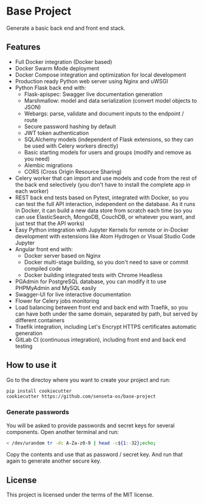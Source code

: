 # Base Project

Generate a basic back end and front end stack.

## Features

* Full Docker integration (Docker based)
* Docker Swarm Mode deployment
* Docker Compose integration and optimization for local development
* Production ready Python web server using Nginx and uWSGI
* Python Flask back end with:
  * Flask-apispec: Swagger live documentation generation
  * Marshmallow: model and data serialization (convert model objects to JSON)
  * Webargs: parse, validate and document inputs to the endpoint / route
  * Secure password hashing by default
  * JWT token authentication
  * SQLAlchemy models (independent of Flask extensions, so they can be used with Celery workers directly)
  * Basic starting models for users and groups (modify and remove as you need)
  * Alembic migrations
  * CORS (Cross Origin Resource Sharing)
* Celery worker that can import and use models and code from the rest of the back end selectively (you don't have to install the complete app in each worker)
* REST back end tests based on Pytest, integrated with Docker, so you can test the full API interaction, independent on the database. As it runs in Docker, it can build a new data store from scratch each time (so you can use ElasticSearch, MongoDB, CouchDB, or whatever you want, and just test that the API works)
* Easy Python integration with Jupyter Kernels for remote or in-Docker development with extensions like Atom Hydrogen or Visual Studio Code Jupyter
* Angular front end with:
  * Docker server based on Nginx
  * Docker multi-stage building, so you don't need to save or commit compiled code
  * Docker building integrated tests with Chrome Headless
* PGAdmin for PostgreSQL database, you can modify it to use PHPMyAdmin and MySQL easily
* Swagger-UI for live interactive documentation
* Flower for Celery jobs monitoring
* Load balancing between front end and back end with Traefik, so you can have both under the same domain, separated by path, but served by different containers
* Traefik integration, including Let's Encrypt HTTPS certificates automatic generation
* GitLab CI (continuous integration), including front end and back end testing

## How to use it

Go to the directoy where you want to create your project and run:

```bash
pip install cookiecutter
cookiecutter https://github.com/senseta-os/base-project
```

### Generate passwords

You will be asked to provide passwords and secret keys for several components. Open another terminal and run:

```bash
< /dev/urandom tr -dc A-Za-z0-9 | head -c${1:-32};echo;
```

Copy the contents and use that as password / secret key. And run that again to generate another secure key.


## License

This project is licensed under the terms of the MIT license.
